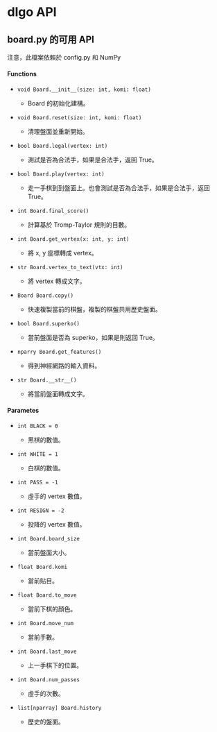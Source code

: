 # dlgo API

## board.py 的可用 API

注意，此檔案依賴於 config.py 和 NumPy

#### Functions
   * `void Board.__init__(size: int, komi: float)`
      * Board 的初始化建構。

   * `void Board.reset(size: int, komi: float)`
      * 清理盤面並重新開始。

   * `bool Board.legal(vertex: int)`
      * 測試是否為合法手，如果是合法手，返回 True。

   * `bool Board.play(vertex: int)`
      * 走一手棋到到盤面上。也會測試是否為合法手，如果是合法手，返回 True。

   * `int Board.final_score()`
      * 計算基於 Tromp-Taylor 規則的目數。

   * `int Board.get_vertex(x: int, y: int)`
      * 將 x, y 座標轉成 vertex。

   * `str Board.vertex_to_text(vtx: int)`
      * 將 vertex 轉成文字。

   * `Board Board.copy()`
      * 快速複製當前的棋盤，複製的棋盤共用歷史盤面。
    
   * `bool Board.superko()`
      * 當前盤面是否為 superko，如果是則返回 True。

   * `nparry Board.get_features()`
      * 得到神經網路的輸入資料。

   * `str Board.__str__()`
      * 將當前盤面轉成文字。

#### Parametes

   * `int BLACK = 0`
      * 黑棋的數值。

   * `int WHITE = 1`
      * 白棋的數值。

   * `int PASS = -1`
      * 虛手的 vertex 數值。

   * `int RESIGN = -2`
      * 投降的 vertex 數值。

   * `int Board.board_size`
      * 當前盤面大小。
      
   * `float Board.komi`
      * 當前貼目。

   * `float Board.to_move`
      * 當前下棋的顏色。

   * `int Board.move_num`
      * 當前手數。

   * `int Board.last_move`
      * 上一手棋下的位置。

   * `int Board.num_passes`
      * 虛手的次數。

   * `list[nparray] Board.history`
      * 歷史的盤面。



